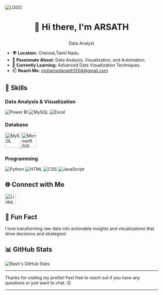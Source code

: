 ![LOGO](https://github.com/Arsath-D-4/Arsath-D-4/blob/main/Background%20Banner.png)
# <p align = "center">👋 Hi there, I'm ARSATH

<p align="center"> 
  Data Analyst
</p>

- 🌍 **Location:** Chennai,Tamil Nadu.
- 🚀 **Passionate About:** Data Analysis, Visualization, and Automation.
- 🌱 **Currently Learning:** Advanced Data Visualization Techniques.
- 📫 **Reach Me:** mohamedarsath1204@gmail.com


## 💼 Skills

### Data Analysis & Visualization
![Power BI](https://img.icons8.com/?size=50&id=Ny0t2MYrJ70p&format=png&color=000000)
![MySQL](https://img.icons8.com/color/48/000000/mysql.png) <!-- MySQL logo -->
![Excel](https://img.icons8.com/color/48/000000/microsoft-excel-2019.png) <!-- Excel logo -->

### Database
  <!-- MySQL Icon -->
  <a href="https://www.mysql.com/" target="_blank">
    <img src="https://www.vectorlogo.zone/logos/mysql/mysql-icon.svg" alt="MySQL" style="width: 50px;" />
  </a>   
<!-- Microsoft SQL Server Icon -->
  <a href="https://www.microsoft.com/en-us/sql-server" target="_blank">
    <img src="https://img.icons8.com/?size=100&id=laYYF3dV0Iew&format=png&color=000000" alt="Microsoft SQL Server" style="width: 50px;" />
  </a>
</p>

### Programming
![Python](https://img.icons8.com/color/48/000000/python.png) <!-- Python logo -->
![HTML](https://img.icons8.com/color/48/000000/html-5.png) <!-- HTML logo -->
![CSS](https://img.icons8.com/color/48/000000/css3.png) <!-- CSS logo -->
![JavaScript](https://img.icons8.com/color/48/000000/javascript.png) <!-- JavaScript logo -->


## 🌐 Connect with Me
<a href="www.linkedin.com/in/arsath-d-687429230" target="_blank">
  <img src="https://upload.wikimedia.org/wikipedia/commons/c/ca/LinkedIn_logo_initials.png" alt="LinkedIn Logo" width="35"/>
  </a>


## 🎉 Fun Fact

I love transforming raw data into actionable insights and visualizations that drive decisions and strategies!

## 📊 GitHub Stats

![Rash's GitHub Stats](https://github-readme-stats.vercel.app/api?username=your-github-username&show_icons=true&hide_title=true&hide=prs&count_private=true&include_all_commits=true&hide_border=true&theme=dark)

---

Thanks for visiting my profile! Feel free to reach out if you have any questions or just want to chat. 😊

---

<!-- Add a footer or custom section if desired -->
